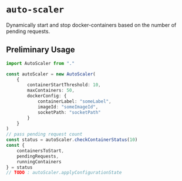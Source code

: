 # `auto-scaler`
Dynamically start and stop docker-containers based on the number of pending requests.

## Preliminary Usage

```typescript
import AutoScaler from "."

const autoScaler = new AutoScaler(
    {
        containerStartThreshold: 10,
        maxContainers: 50,
        dockerConfig: {
            containerLabel: "someLabel",
            imageId: "someImageId",
            socketPath: "socketPath"
        }
    }
)
// pass pending request count
const status = autoScaler.checkContainerStatus(10)
const {
    containersToStart,
    pendingRequests,
    runningContainers
} = status
// TODO : autoScaler.applyConfigurationState

```
